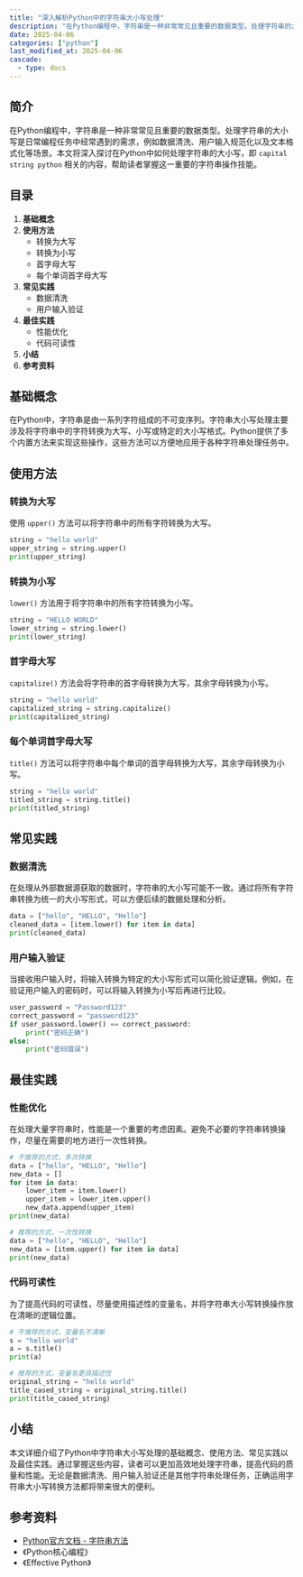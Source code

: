 ```yaml
---
title: "深入解析Python中的字符串大小写处理"
description: "在Python编程中，字符串是一种非常常见且重要的数据类型。处理字符串的大小写是日常编程任务中经常遇到的需求，例如数据清洗、用户输入规范化以及文本格式化等场景。本文将深入探讨在Python中如何处理字符串的大小写，即 `capital string python` 相关的内容，帮助读者掌握这一重要的字符串操作技能。"
date: 2025-04-06
categories: ["python"]
last_modified_at: 2025-04-06
cascade:
  - type: docs
---
```



## 简介
在Python编程中，字符串是一种非常常见且重要的数据类型。处理字符串的大小写是日常编程任务中经常遇到的需求，例如数据清洗、用户输入规范化以及文本格式化等场景。本文将深入探讨在Python中如何处理字符串的大小写，即 `capital string python` 相关的内容，帮助读者掌握这一重要的字符串操作技能。

<!-- more -->
## 目录
1. **基础概念**
2. **使用方法**
    - 转换为大写
    - 转换为小写
    - 首字母大写
    - 每个单词首字母大写
3. **常见实践**
    - 数据清洗
    - 用户输入验证
4. **最佳实践**
    - 性能优化
    - 代码可读性
5. **小结**
6. **参考资料**

## 基础概念
在Python中，字符串是由一系列字符组成的不可变序列。字符串大小写处理主要涉及将字符串中的字符转换为大写、小写或特定的大小写格式。Python提供了多个内置方法来实现这些操作，这些方法可以方便地应用于各种字符串处理任务中。

## 使用方法

### 转换为大写
使用 `upper()` 方法可以将字符串中的所有字符转换为大写。
```python
string = "hello world"
upper_string = string.upper()
print(upper_string)  
```
### 转换为小写
`lower()` 方法用于将字符串中的所有字符转换为小写。
```python
string = "HELLO WORLD"
lower_string = string.lower()
print(lower_string)  
```
### 首字母大写
`capitalize()` 方法会将字符串的首字母转换为大写，其余字母转换为小写。
```python
string = "hello world"
capitalized_string = string.capitalize()
print(capitalized_string)  
```
### 每个单词首字母大写
`title()` 方法可以将字符串中每个单词的首字母转换为大写，其余字母转换为小写。
```python
string = "hello world"
titled_string = string.title()
print(titled_string)  
```

## 常见实践

### 数据清洗
在处理从外部数据源获取的数据时，字符串的大小写可能不一致。通过将所有字符串转换为统一的大小写形式，可以方便后续的数据处理和分析。
```python
data = ["hello", "HELLO", "Hello"]
cleaned_data = [item.lower() for item in data]
print(cleaned_data)  
```

### 用户输入验证
当接收用户输入时，将输入转换为特定的大小写形式可以简化验证逻辑。例如，在验证用户输入的密码时，可以将输入转换为小写后再进行比较。
```python
user_password = "Password123"
correct_password = "password123"
if user_password.lower() == correct_password:
    print("密码正确")
else:
    print("密码错误")
```

## 最佳实践

### 性能优化
在处理大量字符串时，性能是一个重要的考虑因素。避免不必要的字符串转换操作，尽量在需要的地方进行一次性转换。
```python
# 不推荐的方式，多次转换
data = ["hello", "HELLO", "Hello"]
new_data = []
for item in data:
    lower_item = item.lower()
    upper_item = lower_item.upper()
    new_data.append(upper_item)
print(new_data)

# 推荐的方式，一次性转换
data = ["hello", "HELLO", "Hello"]
new_data = [item.upper() for item in data]
print(new_data)
```

### 代码可读性
为了提高代码的可读性，尽量使用描述性的变量名，并将字符串大小写转换操作放在清晰的逻辑位置。
```python
# 不推荐的方式，变量名不清晰
s = "hello world"
a = s.title()
print(a)

# 推荐的方式，变量名更具描述性
original_string = "hello world"
title_cased_string = original_string.title()
print(title_cased_string)
```

## 小结
本文详细介绍了Python中字符串大小写处理的基础概念、使用方法、常见实践以及最佳实践。通过掌握这些内容，读者可以更加高效地处理字符串，提高代码的质量和性能。无论是数据清洗、用户输入验证还是其他字符串处理任务，正确运用字符串大小写转换方法都将带来很大的便利。

## 参考资料
- [Python官方文档 - 字符串方法](https://docs.python.org/3/library/stdtypes.html#string-methods)
- 《Python核心编程》
- 《Effective Python》